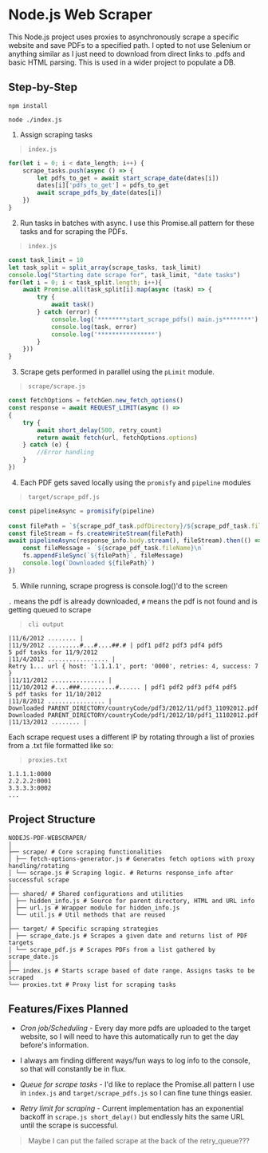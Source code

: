 # Node.js Web Scraper
This Node.js project uses proxies to asynchronously scrape a specific website and save PDFs to a specified path. I opted to not use Selenium or anything similar as I just need to download from direct links to .pdfs and basic HTML parsing. This is used in a wider project to populate a DB.

## Step-by-Step
`npm install`

`node ./index.js`

1. Assign scraping tasks

>`index.js`
```javascript
for(let i = 0; i < date_length; i++) {
    scrape_tasks.push(async () => {
        let pdfs_to_get = await start_scrape_date(dates[i])
        dates[i]['pdfs_to_get'] = pdfs_to_get
        await scrape_pdfs_by_date(dates[i])
    })
}
```
2. Run tasks in batches with async. I use this Promise.all pattern for these tasks and for scraping the PDFs.

>`index.js`
```javascript
const task_limit = 10
let task_split = split_array(scrape_tasks, task_limit)
console.log("Starting date scrape for", task_limit, "date tasks")
for(let i = 0; i < task_split.length; i++){
    await Promise.all(task_split[i].map(async (task) => {
        try {
            await task()
        } catch (error) {
            console.log('********start_scrape_pdfs() main.js********')
            console.log(task, error)
            console.log('****************')
        }
    }))
}
```
3. Scrape gets performed in parallel using the `pLimit` module.

> `scrape/scrape.js`
```javascript
const fetchOptions = fetchGen.new_fetch_options()
const response = await REQUEST_LIMIT(async () => 
{
    try {
        await short_delay(500, retry_count)
        return await fetch(url, fetchOptions.options)
    } catch (e) {
        //Error handling
    }
})
```
4. Each PDF gets saved locally using the `promisfy` and `pipeline` modules

> `target/scrape_pdf.js`
```javascript
const pipelineAsync = promisify(pipeline)
    
const filePath = `${scrape_pdf_task.pdfDirectory}/${scrape_pdf_task.fileName}.pdf`;
const fileStream = fs.createWriteStream(filePath)
await pipelineAsync(response_info.body.stream(), fileStream).then(() => {
    const fileMessage = `${scrape_pdf_task.fileName}\n`
    fs.appendFileSync(`${filePath}`, fileMessage)
    console.log(`Downloaded ${filePath}`)
})
```
5. While running, scrape progress is console.log()'d to the screen

`.` means the pdf is already downloaded, `#` means the pdf is not found and is getting queued to scrape

>`cli output`
```
|11/6/2012 ........ |
|11/9/2012 .........#...#....##.# | pdf1 pdf2 pdf3 pdf4 pdf5
5 pdf tasks for 11/9/2012
|11/4/2012 ................. |
Retry 1... url { host: '1.1.1.1', port: '0000', retries: 4, success: 7 }
|11/11/2012 ............... |
|11/10/2012 #....###..........#...... | pdf1 pdf2 pdf3 pdf4 pdf5
5 pdf tasks for 11/10/2012
|11/8/2012 ................ |
Downloaded PARENT_DIRECTORY/countryCode/pdf3/2012/11/pdf3_11092012.pdf
Downloaded PARENT_DIRECTORY/countryCode/pdf1/2012/10/pdf1_11102012.pdf
|11/13/2012 ........ |
```

Each scrape request uses a different IP by rotating through a list of proxies from a .txt file formatted like so:

>`proxies.txt`
```
1.1.1.1:0000
2.2.2.2:0001
3.3.3.3:0002
...
```

## Project Structure
```
NODEJS-PDF-WEBSCRAPER/
│
├── scrape/ # Core scraping functionalities
│ ├── fetch-options-generator.js # Generates fetch options with proxy handling/rotating
│ └── scrape.js # Scraping logic. # Returns response_info after successful scrape
│
├── shared/ # Shared configurations and utilities
│ ├── hidden_info.js # Source for parent directory, HTML and URL info
│ ├── url.js # Wrapper module for hidden_info.js
│ └── util.js # Util methods that are reused
│
├── target/ # Specific scraping strategies
│ ├── scrape_date.js # Scrapes a given date and returns list of PDF targets
│ └── scrape_pdf.js # Scrapes PDFs from a list gathered by scrape_date.js
│
├── index.js # Starts scrape based of date range. Assigns tasks to be scraped
└── proxies.txt # Proxy list for scraping tasks
```

## Features/Fixes Planned
- *Cron job/Scheduling* - Every day more pdfs are uploaded to the target website, so I will need to have this
automatically run to get the day before's information.

- I always am finding different ways/fun ways to log info to the console, so that will constantly be in flux.

- *Queue for scrape tasks* - I'd like to replace the Promise.all pattern I use in `index.js` and `target/scrape_pdfs.js` so I can fine tune things easier.

- *Retry limit for scraping* - Current implementation has an exponential backoff in `scrape.js short_delay()` but endlessly hits the same URL until the scrape is successful.

> Maybe I can put the failed scrape at the back of the retry_queue???
